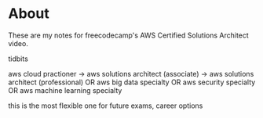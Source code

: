 # About

These are my notes for freecodecamp's AWS Certified Solutions Architect video.

tidbits

aws cloud practioner -> aws solutions architect (associate) -> aws solutions architect (professional) OR aws big data specialty OR aws security specialty OR aws machine learning specialty

this is the most flexible one for future exams, career options

